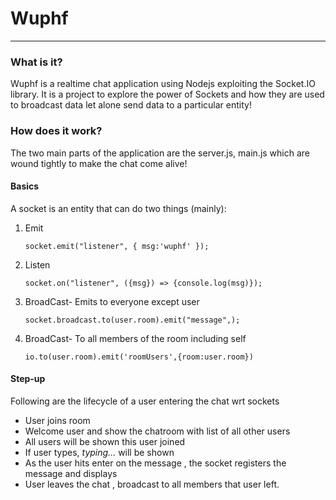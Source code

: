 # Wuphf
---
### What is it?

Wuphf is a realtime chat application using Nodejs exploiting the Socket.IO library. It is a project to explore the power of Sockets and how they are used to broadcast data let alone send data to a particular entity!

### How does it work?

The two main parts of the application are the server.js, main.js which are wound tightly to make the chat come alive! 

#### Basics
A socket is an entity that can do two things (mainly):

1. Emit

    ```socket.emit("listener", { msg:'wuphf' });```

2. Listen

    ```socket.on("listener", ({msg}) => {console.log(msg)});```

3. BroadCast- Emits to everyone except user

    ```socket.broadcast.to(user.room).emit("message",);```

4. BroadCast- To all members of the room including self

    ```io.to(user.room).emit('roomUsers',{room:user.room})```

#### Step-up

Following are the lifecycle of a user entering the chat wrt sockets

* User joins room
* Welcome user and show the chatroom with list of all other users
* All users will be shown this user joined
* If user types, *typing...* will be shown
* As the user hits enter on the message , the socket registers the message and displays
* User leaves the chat , broadcast to all members that user left.

